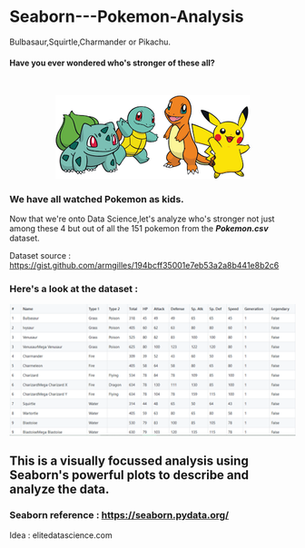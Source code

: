 # Seaborn---Pokemon-Analysis

Bulbasaur,Squirtle,Charmander or Pikachu.
#### Have you ever wondered who's stronger of these all?

<br>
<center>

![Starter.png](poke.png)

</center>

### We have all watched Pokemon as kids.

Now that we're onto Data Science,let's analyze who's stronger not just among these 4 but out of all the 151 pokemon from the ***Pokemon.csv*** dataset.

Dataset source : <https://gist.github.com/armgilles/194bcff35001e7eb53a2a8b441e8b2c6>

### Here's a look at the dataset :

![datahead](datahead.png)

## This is a visually focussed analysis using Seaborn's powerful plots to describe and analyze the data.

### Seaborn reference : <https://seaborn.pydata.org/>

Idea : elitedatascience.com